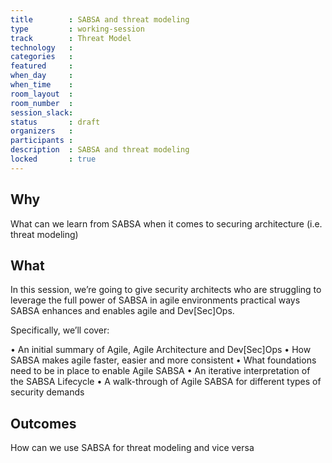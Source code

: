 ```yaml
---
title        : SABSA and threat modeling
type         : working-session
track        : Threat Model
technology   :
categories   :
featured     :
when_day     :
when_time    :
room_layout  :
room_number  :
session_slack:
status       : draft
organizers   :
participants :
description  : SABSA and threat modeling
locked       : true
---
```


## Why

What can we learn from SABSA when it comes to securing architecture (i.e. threat modeling)

## What

In this session, we’re going to give security architects who are struggling to leverage the full power of SABSA in agile environments practical ways SABSA enhances and enables agile and Dev[Sec]Ops.

Specifically, we’ll cover:

• An initial summary of Agile, Agile Architecture and Dev[Sec]Ops
• How SABSA makes agile faster, easier and more consistent
• What foundations need to be in place to enable Agile SABSA
• An iterative interpretation of the SABSA Lifecycle
• A walk-through of Agile SABSA for different types of security demands

## Outcomes

How can we use SABSA for threat modeling and vice versa
